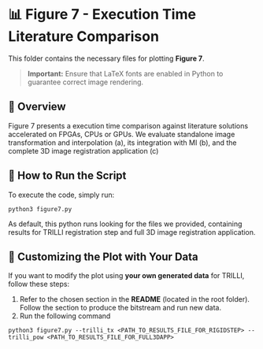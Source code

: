 # 📊 Figure 7 - Execution Time Literature Comparison
This folder contains the necessary files for plotting **Figure 7**. 

> **Important:** Ensure that LaTeX fonts are enabled in Python to guarantee correct image rendering.

## 📌 Overview
Figure 7 presents a execution time comparison against literature solutions accelerated on FPGAs, CPUs or GPUs. We evaluate standalone
image transformation and interpolation (a), its integration with MI (b), and the complete 3D image registration application (c)

## 🚀 How to Run the Script
To execute the code, simply run:
```
python3 figure7.py
```
As default, this python runs looking for the files we provided, containing results for TRILLI registration step and full 3D image registration application.

## 🔄 Customizing the Plot with Your Data

If you want to modify the plot using **your own generated data** for TRILLI, follow these steps:

1. Refer to the chosen section in the **README** (located in the root folder). Follow the section to produce the bitstream and run new data.
2. Run the following command
```
python3 figure7.py --trilli_tx <PATH_TO_RESULTS_FILE_FOR_RIGIDSTEP> --trilli_pow <PATH_TO_RESULTS_FILE_FOR_FULL3DAPP>
```


